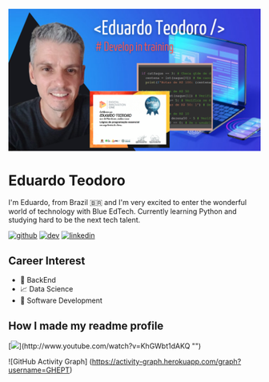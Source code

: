 ![Future Develop Full Stack](https://github.com/GHEPT/GHEPT/blob/main/Red%20Profile%20Cover%20Photo(4).png)

# Eduardo Teodoro
I'm Eduardo, from Brazil 🇧🇷 and I'm very excited to enter the wonderful world of technology with Blue EdTech. Currently learning Python and studying hard to be the next tech talent.

[<img src='https://cdn.jsdelivr.net/npm/simple-icons@3.0.1/icons/github.svg' alt='github' height='40'>](https://github.com/GHEPT)  [<img src='https://cdn.jsdelivr.net/npm/simple-icons@3.0.1/icons/dev-dot-to.svg' alt='dev' height='40'>](https://dev.to/GHEPT)  [<img src='https://cdn.jsdelivr.net/npm/simple-icons@3.0.1/icons/linkedin.svg' alt='linkedin' height='40'>](https://www.linkedin.com/in/linkedin.com/epteodoro/)  

## Career Interest
* 💙 BackEnd
* 📈 Data Science
* 🐍 Software Development

## How I made my readme profile
[![](http://img.youtube.com/vi/KhGWbt1dAKQ/0.jpg')](http://www.youtube.com/watch?v=KhGWbt1dAKQ "")

![GitHub Activity Graph] (https://activity-graph.herokuapp.com/graph?username=GHEPT)  
 

